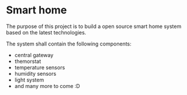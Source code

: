 # Smart home
The purpose of this project is to build a open source smart home system based on the latest technologies.

The system shall contain the following components:
  - central gateway
  - themorstat
  - temperature sensors
  - humidity sensors
  - light system
  - and many more to come :D
